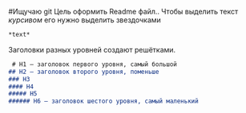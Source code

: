 #Ищучаю git
Цель оформить Readme файл..
Чтобы выделить текст *курсивом* его нужно выделить звездочками
```Markdown
*text*
```
Заголовки разных уровней создают решётками.
```Markdown
 # H1 — заголовок первого уровня, самый большой
## H2 — заголовок второго уровня, поменьше
### H3
#### H4
##### H5
###### H6 — заголовок шестого уровня, самый маленький

```